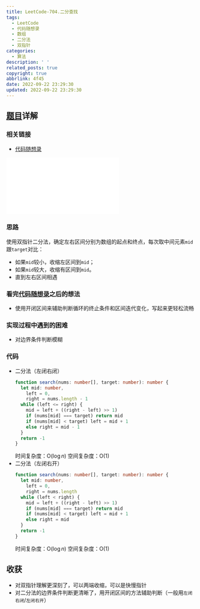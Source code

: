 ```yaml
---
title: LeetCode-704.二分查找
tags:
  - LeetCode
  - 代码随想录
  - 数组
  - 二分法
  - 双指针
categories:
  - 算法
description: ' '
related_posts: true
copyright: true
abbrlink: 4f45
date: 2022-09-22 23:29:30
updated: 2022-09-22 23:29:30
---
```


## [题目](https://leetcode.cn/problems/binary-search/)详解

### 相关链接

- [代码随想录](https://programmercarl.com/0704.二分查找.html)

<iframe class="iframe_video" src="//player.bilibili.com/player.html?aid=896855273&bvid=BV1fA4y1o715&cid=783305542&page=1&high_quality=1" scrolling="no" border="0" frameborder="no" framespacing="0" allowfullscreen="true"> </iframe>

### 思路

使用双指针二分法，确定左右区间分别为数组的起点和终点，每次取中间元素`mid`跟`target`对比：

- 如果`mid`较小，收缩左区间到`mid`；
- 如果`mid`较大，收缩有区间到`mid`。
- 直到左右区间相遇

### 看完[代码随想录](https://programmercarl.com/0704.二分查找.html)之后的想法

- 使用开闭区间来辅助判断循环的终止条件和区间迭代变化，写起来更轻松流畅

### 实现过程中遇到的困难

- 对边界条件判断模糊

### 代码

- 二分法（左闭右闭）
    ```ts TypeScript
    function search(nums: number[], target: number): number {
      let mid: number,
        left = 0,
        right = nums.length - 1
      while (left <= right) {
        mid = left + ((right - left) >> 1)
        if (nums[mid] === target) return mid
        if (nums[mid] < target) left = mid + 1
        else right = mid - 1
      }
      return -1
    }
    ```
    时间复杂度：O($\log n$)
    空间复杂度：O(1)
- 二分法（左闭右开）
    ```ts TypeScript
    function search(nums: number[], target: number): number {
      let mid: number, 
        left = 0,
        right = nums.length
      while (left < right) {
        mid = left + ((right - left) >> 1)
        if (nums[mid] === target) return mid
        if (nums[mid] < target) left = mid + 1
        else right = mid
      }
      return -1
    }
    ```
    时间复杂度：O($\log n$)
    空间复杂度：O(1)

## 收获

- 对双指针理解更深刻了，可以两端收缩，可以是快慢指针
- 对二分法的边界条件判断更清晰了，用开闭区间的方法辅助判断（一般用`左闭右闭`/`左闭右开`）
